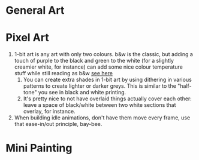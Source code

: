 # General Art

# Pixel Art
1. 1-bit art is any art with only two colours. b&w is the classic, but adding a touch of purple to the black and green to the white (for a slightly creamier white, for instance) can add some nice colour temperature stuff while still reading as b&w [see here](https://www.youtube.com/watch?v=0BZwEoj50uw)
    1. You can create extra shades in 1-bit art by using dithering in various patterns to create lighter or darker greys. This is similar to the "half-tone" you see in black and white printing.
    1. It's pretty nice to not have overlaid things actually cover each other: leave a space of black/white between two white sections that overlay, for instance.
1. When building idle animations, don't have them move every frame, use that ease-in/out principle, bay-bee.

# Mini Painting
